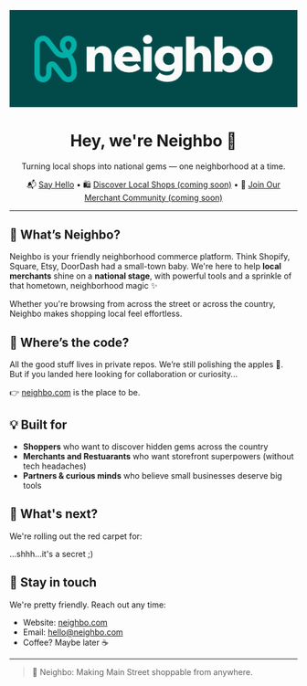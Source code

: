 <p align="center">
  <img src="neighbo_header.png" alt="Neighbo Header" width="800"/>
</p>

<h1 align="center">Hey, we're Neighbo 👋</h1>

<p align="center">
  Turning local shops into national gems — one neighborhood at a time.
</p>

<p align="center">
  📬 <a href="mailto:hello@neighbo.com">Say Hello</a> • 🛍 <a href="https://neighbo.com">Discover Local Shops (coming soon)</a> • 🧰 <a href="https://neighbo.com/merchant">Join Our Merchant Community (coming soon)</a>
</p>

---

## 🛒 What’s Neighbo?

Neighbo is your friendly neighborhood commerce platform. Think Shopify, Square, Etsy, DoorDash had a small-town baby. We're here to help **local merchants** shine on a **national stage**, with powerful tools and a sprinkle of that hometown, neighborhood magic ✨

Whether you're browsing from across the street or across the country, Neighbo makes shopping local feel effortless.

## 🔐 Where’s the code?

All the good stuff lives in private repos. We’re still polishing the apples 🍎. But if you landed here looking for collaboration or curiosity...

👉 [neighbo.com](https://neighbo.com) is the place to be.

## 💡 Built for

- **Shoppers** who want to discover hidden gems across the country
- **Merchants and Restuarants** who want storefront superpowers (without tech headaches)
- **Partners & curious minds** who believe small businesses deserve big tools

## 🚀 What's next?

We're rolling out the red carpet for:

...shhh...it's a secret ;)

## 💌 Stay in touch

We're pretty friendly. Reach out any time:

- Website: [neighbo.com](https://neighbo.com)
- Email: [hello@neighbo.com](mailto:hello@neighbo.com)
- Coffee? Maybe later ☕

---

> 🧭 Neighbo: Making Main Street shoppable from anywhere.
